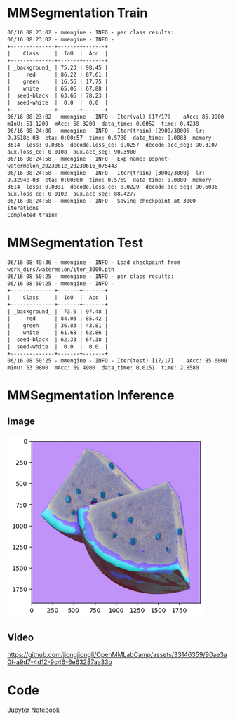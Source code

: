 # MMSegmentation Train

```
06/16 08:23:02 - mmengine - INFO - per class results:
06/16 08:23:02 - mmengine - INFO - 
+--------------+-------+-------+
|    Class     |  IoU  |  Acc  |
+--------------+-------+-------+
| _background_ | 75.23 | 98.45 |
|     red      | 86.22 | 87.61 |
|    green     | 16.56 | 17.75 |
|    white     | 65.06 | 67.88 |
|  seed-black  | 63.66 | 78.23 |
|  seed-white  |  0.0  |  0.0  |
+--------------+-------+-------+
06/16 08:23:02 - mmengine - INFO - Iter(val) [17/17]    aAcc: 86.3900  mIoU: 51.1200  mAcc: 58.3200  data_time: 0.0052  time: 0.4238
06/16 08:24:00 - mmengine - INFO - Iter(train) [2900/3000]  lr: 9.3518e-03  eta: 0:00:57  time: 0.5780  data_time: 0.0083  memory: 3614  loss: 0.0365  decode.loss_ce: 0.0257  decode.acc_seg: 90.3107  aux.loss_ce: 0.0108  aux.acc_seg: 90.3900
06/16 08:24:58 - mmengine - INFO - Exp name: pspnet-watermelon_20230612_20230616_075443
06/16 08:24:58 - mmengine - INFO - Iter(train) [3000/3000]  lr: 9.3294e-03  eta: 0:00:00  time: 0.5769  data_time: 0.0080  memory: 3614  loss: 0.0331  decode.loss_ce: 0.0229  decode.acc_seg: 90.6036  aux.loss_ce: 0.0102  aux.acc_seg: 88.4277
06/16 08:24:58 - mmengine - INFO - Saving checkpoint at 3000 iterations
Completed train!
```



# MMSegmentation Test

```
06/16 08:49:36 - mmengine - INFO - Load checkpoint from work_dirs/watermelon/iter_3000.pth
06/16 08:50:25 - mmengine - INFO - per class results:
06/16 08:50:25 - mmengine - INFO - 
+--------------+-------+-------+
|    Class     |  IoU  |  Acc  |
+--------------+-------+-------+
| _background_ |  73.6 | 97.48 |
|     red      | 84.03 | 85.42 |
|    green     | 36.83 | 43.81 |
|    white     | 61.68 | 62.86 |
|  seed-black  | 62.33 | 67.38 |
|  seed-white  |  0.0  |  0.0  |
+--------------+-------+-------+
06/16 08:50:25 - mmengine - INFO - Iter(test) [17/17]    aAcc: 85.6000  mIoU: 53.0800  mAcc: 59.4900  data_time: 0.0151  time: 2.8580
```



# MMSegmentation Inference



## Image

![Image Inference](./images/mmseg_infer_result.png)

## Video



https://github.com/jiongjiongli/OpenMMLabCamp/assets/33146359/90ae3a0f-a9d7-4d12-9c46-6e63287aa33b



# Code

[Jupyter Notebook](./notebooks/homework4_mmseg_watermelon.ipynb)

